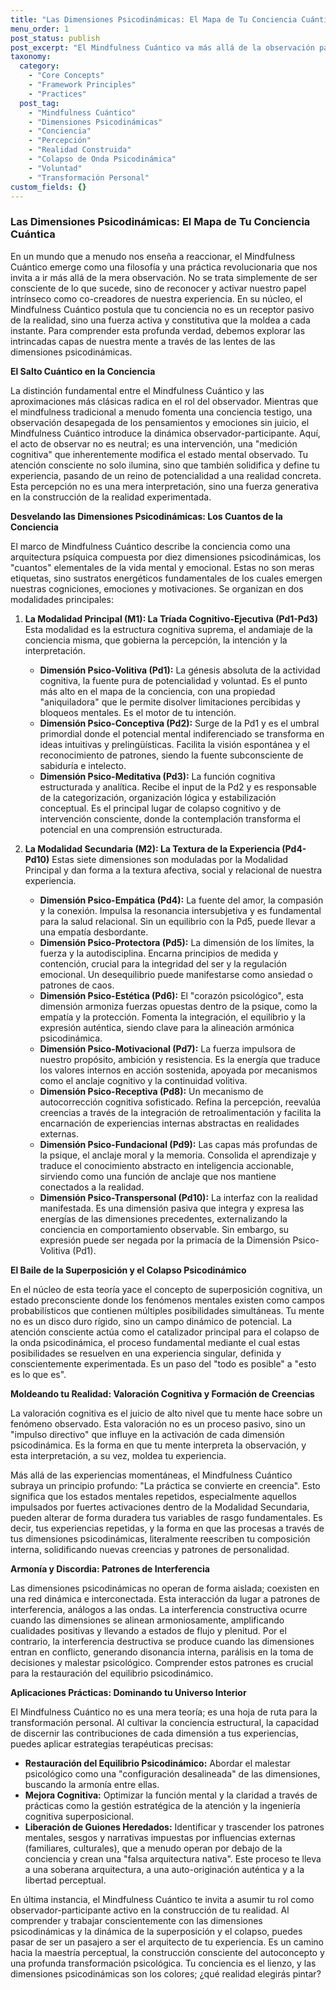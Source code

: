 ```yaml
---
title: "Las Dimensiones Psicodinámicas: El Mapa de Tu Conciencia Cuántica"
menu_order: 1
post_status: publish
post_excerpt: "El Mindfulness Cuántico va más allá de la observación pasiva, revelando cómo tu conciencia co-crea activamente la realidad. Descubre las diez dimensiones psicodinámicas que conforman tu universo interior y aprende a navegar su compleja interacción para transformar el potencial en experiencia. Este enfoque te empodera para forjar tu destino con intención y lucidez."
taxonomy:
  category:
    - "Core Concepts"
    - "Framework Principles"
    - "Practices"
  post_tag:
    - "Mindfulness Cuántico"
    - "Dimensiones Psicodinámicas"
    - "Conciencia"
    - "Percepción"
    - "Realidad Construida"
    - "Colapso de Onda Psicodinámica"
    - "Voluntad"
    - "Transformación Personal"
custom_fields: {}
---
```


### Las Dimensiones Psicodinámicas: El Mapa de Tu Conciencia Cuántica

En un mundo que a menudo nos enseña a reaccionar, el Mindfulness Cuántico emerge como una filosofía y una práctica revolucionaria que nos invita a ir más allá de la mera observación. No se trata simplemente de ser consciente de lo que sucede, sino de reconocer y activar nuestro papel intrínseco como co-creadores de nuestra experiencia. En su núcleo, el Mindfulness Cuántico postula que tu conciencia no es un receptor pasivo de la realidad, sino una fuerza activa y constitutiva que la moldea a cada instante. Para comprender esta profunda verdad, debemos explorar las intrincadas capas de nuestra mente a través de las lentes de las dimensiones psicodinámicas.

**El Salto Cuántico en la Conciencia**

La distinción fundamental entre el Mindfulness Cuántico y las aproximaciones más clásicas radica en el rol del observador. Mientras que el mindfulness tradicional a menudo fomenta una conciencia testigo, una observación desapegada de los pensamientos y emociones sin juicio, el Mindfulness Cuántico introduce la dinámica observador-participante. Aquí, el acto de observar no es neutral; es una intervención, una "medición cognitiva" que inherentemente modifica el estado mental observado. Tu atención consciente no solo ilumina, sino que también solidifica y define tu experiencia, pasando de un reino de potencialidad a una realidad concreta. Esta percepción no es una mera interpretación, sino una fuerza generativa en la construcción de la realidad experimentada.

**Desvelando las Dimensiones Psicodinámicas: Los Cuantos de la Conciencia**

El marco de Mindfulness Cuántico describe la conciencia como una arquitectura psíquica compuesta por diez dimensiones psicodinámicas, los "cuantos" elementales de la vida mental y emocional. Estas no son meras etiquetas, sino sustratos energéticos fundamentales de los cuales emergen nuestras cogniciones, emociones y motivaciones. Se organizan en dos modalidades principales:

1.  **La Modalidad Principal (M1): La Tríada Cognitivo-Ejecutiva (Pd1-Pd3)**
    Esta modalidad es la estructura cognitiva suprema, el andamiaje de la conciencia misma, que gobierna la percepción, la intención y la interpretación.
    *   **Dimensión Psico-Volitiva (Pd1):** La génesis absoluta de la actividad cognitiva, la fuente pura de potencialidad y voluntad. Es el punto más alto en el mapa de la conciencia, con una propiedad "aniquiladora" que le permite disolver limitaciones percibidas y bloqueos mentales. Es el motor de tu intención.
    *   **Dimensión Psico-Conceptiva (Pd2):** Surge de la Pd1 y es el umbral primordial donde el potencial mental indiferenciado se transforma en ideas intuitivas y prelingüísticas. Facilita la visión espontánea y el reconocimiento de patrones, siendo la fuente subconsciente de sabiduría e intelecto.
    *   **Dimensión Psico-Meditativa (Pd3):** La función cognitiva estructurada y analítica. Recibe el input de la Pd2 y es responsable de la categorización, organización lógica y estabilización conceptual. Es el principal lugar de colapso cognitivo y de intervención consciente, donde la contemplación transforma el potencial en una comprensión estructurada.

2.  **La Modalidad Secundaria (M2): La Textura de la Experiencia (Pd4-Pd10)**
    Estas siete dimensiones son moduladas por la Modalidad Principal y dan forma a la textura afectiva, social y relacional de nuestra experiencia.
    *   **Dimensión Psico-Empática (Pd4):** La fuente del amor, la compasión y la conexión. Impulsa la resonancia intersubjetiva y es fundamental para la salud relacional. Sin un equilibrio con la Pd5, puede llevar a una empatía desbordante.
    *   **Dimensión Psico-Protectora (Pd5):** La dimensión de los límites, la fuerza y la autodisciplina. Encarna principios de medida y contención, crucial para la integridad del ser y la regulación emocional. Un desequilibrio puede manifestarse como ansiedad o patrones de caos.
    *   **Dimensión Psico-Estética (Pd6):** El "corazón psicológico", esta dimensión armoniza fuerzas opuestas dentro de la psique, como la empatía y la protección. Fomenta la integración, el equilibrio y la expresión auténtica, siendo clave para la alineación armónica psicodinámica.
    *   **Dimensión Psico-Motivacional (Pd7):** La fuerza impulsora de nuestro propósito, ambición y resistencia. Es la energía que traduce los valores internos en acción sostenida, apoyada por mecanismos como el anclaje cognitivo y la continuidad volitiva.
    *   **Dimensión Psico-Receptiva (Pd8):** Un mecanismo de autocorrección cognitiva sofisticado. Refina la percepción, reevalúa creencias a través de la integración de retroalimentación y facilita la encarnación de experiencias internas abstractas en realidades externas.
    *   **Dimensión Psico-Fundacional (Pd9):** Las capas más profundas de la psique, el anclaje moral y la memoria. Consolida el aprendizaje y traduce el conocimiento abstracto en inteligencia accionable, sirviendo como una función de anclaje que nos mantiene conectados a la realidad.
    *   **Dimensión Psico-Transpersonal (Pd10):** La interfaz con la realidad manifestada. Es una dimensión pasiva que integra y expresa las energías de las dimensiones precedentes, externalizando la conciencia en comportamiento observable. Sin embargo, su expresión puede ser negada por la primacía de la Dimensión Psico-Volitiva (Pd1).

**El Baile de la Superposición y el Colapso Psicodinámico**

En el núcleo de esta teoría yace el concepto de superposición cognitiva, un estado preconsciente donde los fenómenos mentales existen como campos probabilísticos que contienen múltiples posibilidades simultáneas. Tu mente no es un disco duro rígido, sino un campo dinámico de potencial. La atención consciente actúa como el catalizador principal para el colapso de la onda psicodinámica, el proceso fundamental mediante el cual estas posibilidades se resuelven en una experiencia singular, definida y conscientemente experimentada. Es un paso del "todo es posible" a "esto es lo que es".

**Moldeando tu Realidad: Valoración Cognitiva y Formación de Creencias**

La valoración cognitiva es el juicio de alto nivel que tu mente hace sobre un fenómeno observado. Esta valoración no es un proceso pasivo, sino un "impulso directivo" que influye en la activación de cada dimensión psicodinámica. Es la forma en que tu mente interpreta la observación, y esta interpretación, a su vez, moldea tu experiencia.

Más allá de las experiencias momentáneas, el Mindfulness Cuántico subraya un principio profundo: "La práctica se convierte en creencia". Esto significa que los estados mentales repetidos, especialmente aquellos impulsados por fuertes activaciones dentro de la Modalidad Secundaria, pueden alterar de forma duradera tus variables de rasgo fundamentales. Es decir, tus experiencias repetidas, y la forma en que las procesas a través de tus dimensiones psicodinámicas, literalmente reescriben tu composición interna, solidificando nuevas creencias y patrones de personalidad.

**Armonía y Discordia: Patrones de Interferencia**

Las dimensiones psicodinámicas no operan de forma aislada; coexisten en una red dinámica e interconectada. Esta interacción da lugar a patrones de interferencia, análogos a las ondas. La interferencia constructiva ocurre cuando las dimensiones se alinean armoniosamente, amplificando cualidades positivas y llevando a estados de flujo y plenitud. Por el contrario, la interferencia destructiva se produce cuando las dimensiones entran en conflicto, generando disonancia interna, parálisis en la toma de decisiones y malestar psicológico. Comprender estos patrones es crucial para la restauración del equilibrio psicodinámico.

**Aplicaciones Prácticas: Dominando tu Universo Interior**

El Mindfulness Cuántico no es una mera teoría; es una hoja de ruta para la transformación personal. Al cultivar la conciencia estructural, la capacidad de discernir las contribuciones de cada dimensión a tus experiencias, puedes aplicar estrategias terapéuticas precisas:

*   **Restauración del Equilibrio Psicodinámico:** Abordar el malestar psicológico como una "configuración desalineada" de las dimensiones, buscando la armonía entre ellas.
*   **Mejora Cognitiva:** Optimizar la función mental y la claridad a través de prácticas como la gestión estratégica de la atención y la ingeniería cognitiva superposicional.
*   **Liberación de Guiones Heredados:** Identificar y trascender los patrones mentales, sesgos y narrativas impuestas por influencias externas (familiares, culturales), que a menudo operan por debajo de la conciencia y crean una "falsa arquitectura nativa". Este proceso te lleva a una soberana arquitectura, a una auto-originación auténtica y a la libertad perceptual.

En última instancia, el Mindfulness Cuántico te invita a asumir tu rol como observador-participante activo en la construcción de tu realidad. Al comprender y trabajar conscientemente con las dimensiones psicodinámicas y la dinámica de la superposición y el colapso, puedes pasar de ser un pasajero a ser el arquitecto de tu experiencia. Es un camino hacia la maestría perceptual, la construcción consciente del autoconcepto y una profunda transformación psicológica. Tu conciencia es el lienzo, y las dimensiones psicodinámicas son los colores; ¿qué realidad elegirás pintar?